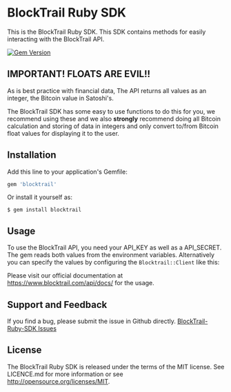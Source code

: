BlockTrail Ruby SDK
=====================
This is the BlockTrail Ruby SDK. This SDK contains methods for easily interacting with the BlockTrail API.

[![Gem Version](https://badge.fury.io/rb/blocktrail.png)](https://badge.fury.io/rb/blocktrail)

IMPORTANT! FLOATS ARE EVIL!!
----------------------------
As is best practice with financial data, The API returns all values as an integer, the Bitcoin value in Satoshi's.

The BlockTrail SDK has some easy to use functions to do this for you, we recommend using these
and we also **strongly** recommend doing all Bitcoin calculation and storing of data in integers
and only convert to/from Bitcoin float values for displaying it to the user.

Installation
------------
Add this line to your application's Gemfile:

```ruby
gem 'blocktrail'
```

Or install it yourself as:

```
$ gem install blocktrail
```

Usage
-----

To use the BlockTrail API, you need your API_KEY as well as a API_SECRET. The gem reads both values from the environment variables. Alternatively you can specify the values by configuring the `Blocktrail::Client` like this:

Please visit our official documentation at https://www.blocktrail.com/api/docs/ for the usage.

Support and Feedback
--------------------

If you find a bug, please submit the issue in Github directly.
[BlockTrail-Ruby-SDK Issues](https://github.com/yunixon/blocktrail/issues)

License
-------
The BlockTrail Ruby SDK is released under the terms of the MIT license. See LICENCE.md for more information or see http://opensource.org/licenses/MIT.
